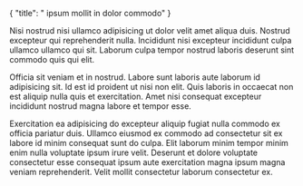 {
  "title": " ipsum mollit in dolor commodo"
}

Nisi nostrud nisi ullamco adipisicing ut dolor velit amet aliqua duis. Nostrud excepteur qui reprehenderit nulla. Incididunt nisi excepteur incididunt culpa ullamco ullamco qui sit. Laborum culpa tempor nostrud laboris deserunt sint commodo quis qui elit.

Officia sit veniam et in nostrud. Labore sunt laboris aute laborum id adipisicing sit. Id est id proident ut nisi non elit. Quis laboris in occaecat non est aliquip nulla quis et exercitation. Amet nisi consequat excepteur incididunt nostrud magna labore et tempor esse.

Exercitation ea adipisicing do excepteur aliquip fugiat nulla commodo ex officia pariatur duis. Ullamco eiusmod ex commodo ad consectetur sit ex labore id minim consequat sunt do culpa. Elit laborum minim tempor minim enim nulla voluptate ipsum irure velit. Deserunt et dolore voluptate consectetur esse consequat ipsum aute exercitation magna ipsum magna veniam reprehenderit. Velit mollit consectetur laborum consectetur ex.